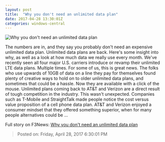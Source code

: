 ```yaml
---
layout: post
title:  "Why you don't need an unlimited data plan"
date: 2017-04-28 13:30:01Z
categories: windows-central
---
```


![Why you don't need an unlimited data plan](https://www.windowscentral.com/sites/wpcentral.com/files/styles/larger_wm_brw/public/article_images/2014/09/tap%2520and%2520pay%2520hero%25201.jpg?itok=LVElAtjd)

The numbers are in, and they say you probably don't need an expensive unlimited data plan. Unlimited data plans are back. Here's some insight into why, as well as a look at how much data we really use every month. We've recently seen all four major U.S. carriers introduce or revamp their unlimited LTE data plans. Multiple times. For some of us, this is great news. The folks who use upwards of 10GB of data on a line they pay for themselves found plenty of creative ways to hold on to older unlimited data plans, and sometimes that could be a hassle. Now they are available with a click of the mouse. Unlimited plans coming back to AT&T and Verizon are a direct result of tough competition in the industry. This wasn't unexpected. Companies such as T-Mobile and StraightTalk made people notice the cost versus value proposition of a cell phone data plan. AT&T and Verizon enjoyed a consumer mindset that they offered something superior, when for many people alternatives could be ...


Full story on F3News: [Why you don't need an unlimited data plan](http://www.f3nws.com/n/BmkBaH)

> Posted on: Friday, April 28, 2017 6:30:01 PM
